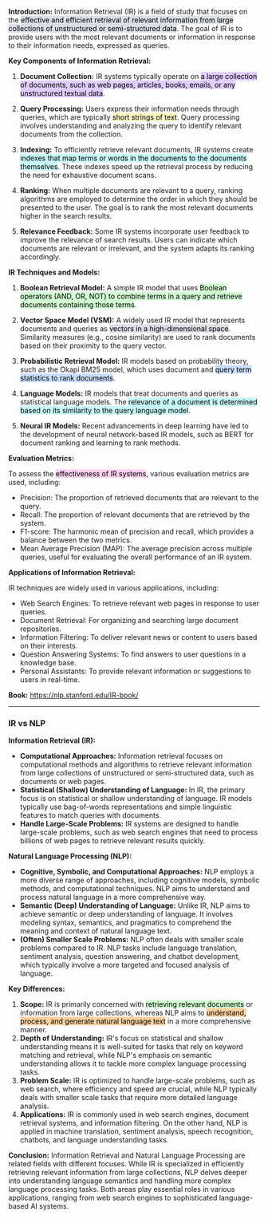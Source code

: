 **Introduction:** Information Retrieval (IR) is a field of study that focuses on the <mark style="background: #CACFD9A6;">effective and efficient retrieval of relevant information from large collections of unstructured or semi-structured data</mark>. The goal of IR is to provide users with the most relevant documents or information in response to their information needs, expressed as queries.

**Key Components of Information Retrieval:**

1. **Document Collection:** IR systems typically operate on <mark style="background: #D2B3FFA6;">a large collection of documents, such as web pages, articles, books, emails, or any unstructured textual data</mark>.
    
2. **Query Processing:** Users express their information needs through queries, which are typically <mark style="background: #FFF3A3A6;">short strings of text</mark>. Query processing involves understanding and analyzing the query to identify relevant documents from the collection.
    
3. **Indexing:** To efficiently retrieve relevant documents, IR systems create <mark style="background: #ABF7F7A6;">indexes that map terms or words in the documents to the documents themselves</mark>. These indexes speed up the retrieval process by reducing the need for exhaustive document scans.
    
4. **Ranking:** When multiple documents are relevant to a query, ranking algorithms are employed to determine the order in which they should be presented to the user. The goal is to rank the most relevant documents higher in the search results.
    
5. **Relevance Feedback:** Some IR systems incorporate user feedback to improve the relevance of search results. Users can indicate which documents are relevant or irrelevant, and the system adapts its ranking accordingly.
    

**IR Techniques and Models:**

1. **Boolean Retrieval Model:** A simple IR model that uses <mark style="background: #BBFABBA6;">Boolean operators (AND, OR, NOT) to combine terms in a query and retrieve documents containing those terms</mark>.
    
2. **Vector Space Model (VSM):** A widely used IR model that represents documents and queries as <mark style="background: #CACFD9A6;">vectors in a high-dimensional space</mark>. Similarity measures (e.g., cosine similarity) are used to rank documents based on their proximity to the query vector.
    
3. **Probabilistic Retrieval Model:** IR models based on probability theory, such as the Okapi BM25 model, which uses document and <mark style="background: #ADCCFFA6;">query term statistics to rank documents</mark>.
    
4. **Language Models:** IR models that treat documents and queries as statistical language models. The <mark style="background: #ABF7F7A6;">relevance of a document is determined based on its similarity to the query language model</mark>.
    
5. **Neural IR Models:** Recent advancements in deep learning have led to the development of neural network-based IR models, such as BERT for document ranking and learning to rank methods.
    

**Evaluation Metrics:**

To assess the <mark style="background: #FFB8EBA6;">effectiveness of IR systems</mark>, various evaluation metrics are used, including:

- Precision: The proportion of retrieved documents that are relevant to the query.
- Recall: The proportion of relevant documents that are retrieved by the system.
- F1-score: The harmonic mean of precision and recall, which provides a balance between the two metrics.
- Mean Average Precision (MAP): The average precision across multiple queries, useful for evaluating the overall performance of an IR system.

**Applications of Information Retrieval:**

IR techniques are widely used in various applications, including:

- Web Search Engines: To retrieve relevant web pages in response to user queries.
- Document Retrieval: For organizing and searching large document repositories.
- Information Filtering: To deliver relevant news or content to users based on their interests.
- Question Answering Systems: To find answers to user questions in a knowledge base.
- Personal Assistants: To provide relevant information or suggestions to users in real-time.

**Book:**
https://nlp.stanford.edu/IR-book/

---

### IR vs NLP

**Information Retrieval (IR):**

- **Computational Approaches:** Information retrieval focuses on computational methods and algorithms to retrieve relevant information from large collections of unstructured or semi-structured data, such as documents or web pages.
- **Statistical (Shallow) Understanding of Language:** In IR, the primary focus is on statistical or shallow understanding of language. IR models typically use bag-of-words representations and simple linguistic features to match queries with documents.
- **Handle Large-Scale Problems:** IR systems are designed to handle large-scale problems, such as web search engines that need to process billions of web pages to retrieve relevant results quickly.

**Natural Language Processing (NLP):**

- **Cognitive, Symbolic, and Computational Approaches:** NLP employs a more diverse range of approaches, including cognitive models, symbolic methods, and computational techniques. NLP aims to understand and process natural language in a more comprehensive way.
- **Semantic (Deep) Understanding of Language:** Unlike IR, NLP aims to achieve semantic or deep understanding of language. It involves modeling syntax, semantics, and pragmatics to comprehend the meaning and context of natural language text.
- **(Often) Smaller Scale Problems:** NLP often deals with smaller scale problems compared to IR. NLP tasks include language translation, sentiment analysis, question answering, and chatbot development, which typically involve a more targeted and focused analysis of language.

**Key Differences:**

1. **Scope:** IR is primarily concerned with <mark style="background: #BBFABBA6;">retrieving relevant documents</mark> or information from large collections, whereas NLP aims to <mark style="background: #FFB86CA6;">understand, process, and generate natural language text</mark> in a more comprehensive manner.
2. **Depth of Understanding:** IR's focus on statistical and shallow understanding means it is well-suited for tasks that rely on keyword matching and retrieval, while NLP's emphasis on semantic understanding allows it to tackle more complex language processing tasks.
3. **Problem Scale:** IR is optimized to handle large-scale problems, such as web search, where efficiency and speed are crucial, while NLP typically deals with smaller scale tasks that require more detailed language analysis.
4. **Applications:** IR is commonly used in web search engines, document retrieval systems, and information filtering. On the other hand, NLP is applied in machine translation, sentiment analysis, speech recognition, chatbots, and language understanding tasks.

**Conclusion:** Information Retrieval and Natural Language Processing are related fields with different focuses. While IR is specialized in efficiently retrieving relevant information from large collections, NLP delves deeper into understanding language semantics and handling more complex language processing tasks. Both areas play essential roles in various applications, ranging from web search engines to sophisticated language-based AI systems.